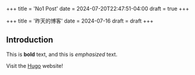 +++
title = 'No1 Post'
date = 2024-07-20T22:47:51-04:00
draft = true
+++

+++
title = '昨天的博客'
date = 2024-07-16
draft = draft
+++

## Introduction

This is **bold** text, and this is *emphasized* text.

Visit the [Hugo](https://gohugo.io) website!
